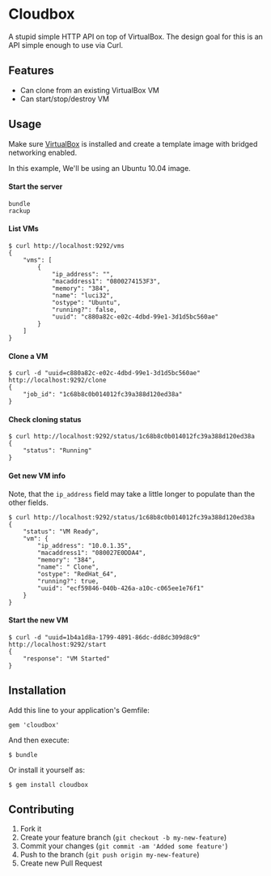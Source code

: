 # Cloudbox

A stupid simple HTTP API on top of VirtualBox. The design goal for this is an API simple enough to use via Curl.

## Features ##

* Can clone from an existing VirtualBox VM
* Can start/stop/destroy VM

## Usage

Make sure [VirtualBox](http://www.virtualbox.org) is installed and create a template image with bridged networking enabled.

In this example, We'll be using an Ubuntu 10.04 image.

#### Start the server ####
    bundle
    rackup

#### List VMs ####
    $ curl http://localhost:9292/vms
    {
        "vms": [
            {
                "ip_address": "",
                "macaddress1": "0800274153F3",
                "memory": "384",
                "name": "luci32",
                "ostype": "Ubuntu",
                "running?": false,
                "uuid": "c880a82c-e02c-4dbd-99e1-3d1d5bc560ae"
            }
        ]
    }
#### Clone a VM ####
    $ curl -d "uuid=c880a82c-e02c-4dbd-99e1-3d1d5bc560ae" http://localhost:9292/clone
    {
        "job_id": "1c68b8c0b014012fc39a388d120ed38a"
    }

#### Check cloning status ####

    $ curl http://localhost:9292/status/1c68b8c0b014012fc39a388d120ed38a
    {
        "status": "Running"
    }

#### Get new VM info ####

Note, that the `ip_address` field may take a little longer to populate than the other fields.

    $ curl http://localhost:9292/status/1c68b8c0b014012fc39a388d120ed38a
    {
        "status": "VM Ready",
        "vm": {
            "ip_address": "10.0.1.35",
            "macaddress1": "080027E0DDA4",
            "memory": "384",
            "name": " Clone",
            "ostype": "RedHat_64",
            "running?": true,
            "uuid": "ecf59846-040b-426a-a10c-c065ee1e76f1"
        }
    }

#### Start the new VM ####

    $ curl -d "uuid=1b4a1d8a-1799-4891-86dc-dd8dc309d8c9" http://localhost:9292/start
    {
        "response": "VM Started"
    }
## Installation

Add this line to your application's Gemfile:

    gem 'cloudbox'

And then execute:

    $ bundle

Or install it yourself as:

    $ gem install cloudbox

## Contributing

1. Fork it
2. Create your feature branch (`git checkout -b my-new-feature`)
3. Commit your changes (`git commit -am 'Added some feature'`)
4. Push to the branch (`git push origin my-new-feature`)
5. Create new Pull Request
